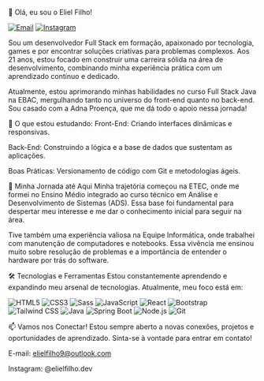 👋 Olá, eu sou o Eliel Filho!
<p align="left">
<a href="mailto:elielfilho9@outlook.com"><img src="https://img.shields.io/badge/Email-elielfilho9@outlook.com-blue?style=for-the-badge&logo=microsoftoutlook" alt="Email"></a>
<a href="https://www.instagram.com/elielfilho.dev/" target="_blank"><img src="https://img.shields.io/badge/Instagram-%40elielfilho.dev-purple?style=for-the-badge&logo=instagram" alt="Instagram"></a>
</p>

Sou um desenvolvedor Full Stack em formação, apaixonado por tecnologia, games e por encontrar soluções criativas para problemas complexos. Aos 21 anos, estou focado em construir uma carreira sólida na área de desenvolvimento, combinando minha experiência prática com um aprendizado contínuo e dedicado.

Atualmente, estou aprimorando minhas habilidades no curso Full Stack Java na EBAC, mergulhando tanto no universo do front-end quanto no back-end. Sou casado com a Adna Proença, que me dá todo o apoio nessa jornada!

🌱 O que estou estudando:
Front-End: Criando interfaces dinâmicas e responsivas.

Back-End: Construindo a lógica e a base de dados que sustentam as aplicações.

Boas Práticas: Versionamento de código com Git e metodologias ágeis.

🚀 Minha Jornada até Aqui
Minha trajetória começou na ETEC, onde me formei no Ensino Médio integrado ao curso técnico em Análise e Desenvolvimento de Sistemas (ADS). Essa base foi fundamental para despertar meu interesse e me dar o conhecimento inicial para seguir na área.

Tive também uma experiência valiosa na Equipe Informática, onde trabalhei com manutenção de computadores e notebooks. Essa vivência me ensinou muito sobre resolução de problemas e a importância de entender o hardware por trás do software.

🛠️ Tecnologias e Ferramentas
Estou constantemente aprendendo e expandindo meu arsenal de tecnologias. Atualmente, meu foco está em:

<p align="left">
<!-- Frontend -->
<img src="https://img.shields.io/badge/HTML5-E34F26?style=for-the-badge&logo=html5&logoColor=white" alt="HTML5"/>
<img src="https://img.shields.io/badge/CSS3-1572B6?style=for-the-badge&logo=css3&logoColor=white" alt="CSS3"/>
<img src="https://img.shields.io/badge/Sass-CC6699?style=for-the-badge&logo=sass&logoColor=white" alt="Sass"/>
<img src="https://img.shields.io/badge/JavaScript-F7DF1E?style=for-the-badge&logo=javascript&logoColor=black" alt="JavaScript"/>
<img src="https://img.shields.io/badge/React-20232A?style=for-the-badge&logo=react&logoColor=61DAFB" alt="React"/>
<img src="https://img.shields.io/badge/Bootstrap-563D7C?style=for-the-badge&logo=bootstrap&logoColor=white" alt="Bootstrap"/>
<img src="https://img.shields.io/badge/Tailwind_CSS-38B2AC?style=for-the-badge&logo=tailwind-css&logoColor=white" alt="Tailwind CSS"/>

<!-- Backend -->

<img src="https://img.shields.io/badge/Java-ED8B00?style=for-the-badge&logo=openjdk&logoColor=white" alt="Java"/>
<img src="https://img.shields.io/badge/Spring-6DB33F?style=for-the-badge&logo=spring&logoColor=white" alt="Spring Boot"/>
<img src="https://img.shields.io/badge/Node.js-339933?style=for-the-badge&logo=nodedotjs&logoColor=white" alt="Node.js"/>

<!-- Tools -->

<img src="https://img.shields.io/badge/Git-F05032?style=for-the-badge&logo=git&logoColor=white" alt="Git"/>
</p>

📫 Vamos nos Conectar!
Estou sempre aberto a novas conexões, projetos e oportunidades de aprendizado. Sinta-se à vontade para entrar em contato!

E-mail: elielfilho9@outlook.com

Instagram: @elielfilho.dev
